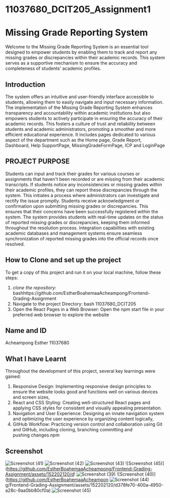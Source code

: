 # 11037680_DCIT205_Assignment1
# Missing Grade Reporting System 

Welcome to the Missing Grade Reporting System is an essential tool designed to empower students by enabling them to track and report any missing grades or discrepancies within their academic records. This system serves as a supportive mechanism to ensure the accuracy and completeness of students' academic profiles.

## Introduction

The system offers an intuitive and user-friendly interface accessible to students, allowing them to easily navigate and input necessary information. The implementation of the Missing Grade Reporting System enhances transparency and accountability within academic institutions but also empowers students to actively participate in ensuring the accuracy of their academic records. This fosters a culture of trust and reliability between students and academic administrators, promoting a smoother and more efficient educational experience. It includes pages dedicated  to various aspect of the department such as the Home page, Grade Report, Dashboard, Help SupportPage, MissingGradeFormPage, ICP and LoginPage

## PROJECT PURPOSE

Students can input and track their grades for various courses or assignments that haven't been recorded or are missing from their academic transcripts. If students notice any inconsistencies or missing grades within their academic profiles, they can report these discrepancies through the system. This initiates a process where administrators can investigate and rectify the issue promptly. Students receive acknowledgment or confirmation upon submitting missing grades or discrepancies. This ensures that their concerns have been successfully registered within the system. The system provides students with real-time updates on the status of reported missing grades or discrepancies, keeping them informed throughout the resolution process. Integration capabilities with existing academic databases and management systems ensure seamless synchronization of reported missing grades into the official records once resolved.

## How to Clone and set up the project

To get a copy of this project and run it on your local machine, follow these steps:
1. *clone the repository:*
   bashhttps://github.com/EstherBoahemaaAcheampong/Frontend-Grading-Assignment
2. Navigate to the project Directory: bash 11037680_DCIT205
3. Open the React Pages in a Web Browser: Open the npm start file in your preferred web browser to explore the website

## Name and ID
Acheampong Esther 11037680

## What I have Learnt 

Throughout the development of this project, several key learnings were gained:
1. Responsive Design: Implementing responsive design principles to ensure the website looks good and functions well on various devices and screen sizes,
2. React and CSS Styling: Creating well-structured React pages and applying CSS styles for consistent and visually appealing presentation.
3. Navigation and User Experience: Designing an innate navigation system and optimizing the user experience by organizing content logically,
4. GitHub Workflow: Practicing version control and collaboration using Git and GitHub, including cloning,
branching committing and pushing changes.npm


## Screenshot 

![Screenshot (41)](https://github.com/EstherBoahemaaAcheampong/Frontend-Grading-Assignment/assets/152202120/91caa816-4c28-45a8-b2a4-ee8e6fb70cbd)
![Screenshot (42)](https://github.com/EstherBoahemaaAcheampong/Frontend-Grading-Assignment/assets/152202120/eb427033-541c-4fa9-b3b5-d5ea8e11e3f9)
![Screenshot (43)](https://github.com/EstherBoahemaaAcheampong/Frontend-Grading-Assignment/assets/152202120/d592ab88-ced1-434b-9c0b-5b714a053545)
![Screenshot (45)](https://github.com/EstherBoahemaaAcheampong/Frontend-Grading-Assignment/assets/152202120/d!
![Screenshot (39)](https://github.com/EstherBoahemaaAcheampong/Frontend-Grading-Assignment/assets/152202120/3b9ec560-302f-4c09-ad85-39b5496bd636)
![Screenshot (40)](https://github.com/EstherBoahemaaAcheampon
![Screenshot (44)](https://github.com/EstherBoahemaaAcheampong/Frontend-Grading-Assignment/assets/152202120/07fcb65e-448a-4500-9746-dfea09af1cc6)
g/Frontend-Grading-Assignment/assets/152202120/d378fe70-400a-4950-a28c-9aa0bb80cf0a)
![Screenshot (45)](https://github.com/EstherBoahemaaAcheampong/Frontend-Grading-Assignment/assets/152202120/57809954-d98c-4454-b4fe-3df3871fee24)
